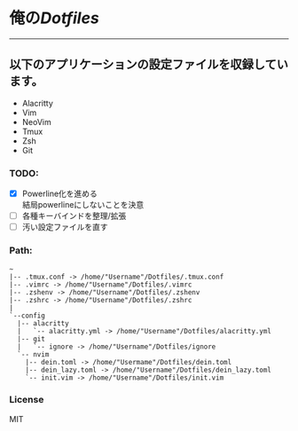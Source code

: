 # 俺の*Dotfiles*
---
## 以下のアプリケーションの設定ファイルを収録しています。
- Alacritty
- Vim
- NeoVim
- Tmux
- Zsh
- Git
### TODO:
- [x] Powerline化を進める  
結局powerlineにしないことを決意
- [ ] 各種キーバインドを整理/拡張
- [ ] 汚い設定ファイルを直す
### Path:
```
~  
|-- .tmux.conf -> /home/"Username"/Dotfiles/.tmux.conf  
|-- .vimrc -> /home/"Username"/Dotfiles/.vimrc  
|-- .zshenv -> /home/"Username"/Dotfiles/.zshenv  
|-- .zshrc -> /home/"Username"/Dotfiles/.zshrc  
|  
`--config  
  |-- alacritty  
  |   `-- alacritty.yml -> /home/"Username"/Dotfiles/alacritty.yml  
  |-- git  
  |   `-- ignore -> /home/"Username"/Dotfiles/ignore  
  `-- nvim  
    |-- dein.toml -> /home/"Usermame"/Dotfiles/dein.toml  
    |-- dein_lazy.toml -> /home/"Username"/Dotfiles/dein_lazy.toml  
    `-- init.vim -> /home/"Username"/Dotfiles/init.vim  
```
### License
MIT
